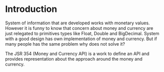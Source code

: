# Introduction

System of information that are developed works with monetary values. However it is funny to know that concern about money and  currency are just relegated to primitives types like Float, Double and BigDecimal.  System with a good design has own implementation of money and currency. But if many people has the same problem why does not solve it?

The JSR 354 (Money and Currency API) is a work to define an API and provides representation about the approach around the money and currency.